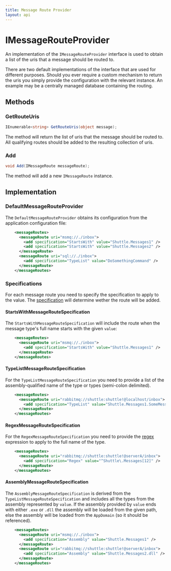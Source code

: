 ```yaml
---
title: Message Route Provider
layout: api
---
```

# IMessageRouteProvider

An implementation of the `IMessageRouteProvider` interface is used to obtain a list of the uris that a message should be routed to.

There are two default implementations of the interface that are used for different purposes.  Should you ever require a custom mechanism to return the uris you simply provide the configuration with the relevant instance.  An example may be a centrally managed database containing the routing.

## Methods

### GetRouteUris

``` c#
IEnumerable<string> GetRouteUris(object message);
```

The method will return the list of uris that the message should be routed to.  All qualifying routes should be added to the resulting collection of uris.

### Add

``` c#
void Add(IMessageRoute messageRoute);
```

The method will add a new `IMessageRoute` instance.

## Implementation

### DefaultMessageRouteProvider

The `DefaultMessageRouteProvider` obtains its configuration from the application configuration file:

```xml
    <messageRoutes>
      <messageRoute uri="msmq://./inbox">
        <add specification="StartsWith" value="Shuttle.Messages1" />
        <add specification="StartsWith" value="Shuttle.Messages2" />
      </messageRoute>
      <messageRoute uri="sql://./inbox">
        <add specification="TypeList" value="DoSomethingCommand" />
      </messageRoute>
    </messageRoutes>
```

### Specifications

For each message route you need to specify the specification to apply to the value.  The [specification](http://en.wikipedia.org/wiki/Specification_pattern) will determine wether the route will be added.

#### StartsWithMessageRouteSpecification

The `StartsWithMessageRouteSpecification` will include the route when the message type's full name starts with the given `value`:

``` xml
    <messageRoutes>
      <messageRoute uri="msmq://./inbox">
        <add specification="StartsWith" value="Shuttle.Messages1" />
      </messageRoute>
    </messageRoutes>
```

#### TypeListMessageRouteSpecification

For the `TypeListMessageRouteSpecification` you need to provide a list of the assembly-qualified name of the type or types (semi-colon delimited).

```xml
    <messageRoutes>
      <messageRoute uri="rabbitmq://shuttle:shuttle!@localhost/inbox">
        <add specification="TypeList" value="Shuttle.Messages1.SomeMessage, Shuttle.Message1;Shuttle.Messages2.SomeMessage, Shuttle.Message2" />
      </messageRoute>
    </messageRoutes>
```

#### RegexMessageRouteSpecification

For the `RegexMessageRouteSpecification` you need to provide the [regex](http://msdn.microsoft.com/en-us/library/system.text.regularexpressions.regex.aspx) expression to apply to the full name of the type.

```xml
    <messageRoutes>
      <messageRoute uri="rabbitmq://shuttle:shuttle!@serverA/inbox">
        <add specification="Regex" value="^Shuttle\.Messages[12]" />
      </messageRoute>
    </messageRoutes>
```

#### AssemblyMessageRouteSpecification

The `AssemblyMessageRouteSpecification` is derived from the `TypeListMessageRouteSpecification` and includes all the types from the assembly represented by `value`.  If the assembly provided by `value` ends with either `.exe` or `.dll` the assembly will be loaded from the given path, else the assembly will be loaded from the `AppDomain` (so it should be referenced).

``` xml
    <messageRoutes>
      <messageRoute uri="msmq://./inbox">
        <add specification="Assembly" value="Shuttle.Messages1" />
      </messageRoute>
      <messageRoute uri="rabbitmq://shuttle:shuttle!@serverA/inbox">
        <add specification="Assembly" value="Shuttle.Messages2.dll" />
      </messageRoute>
    </messageRoutes>
```

